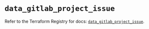# `data_gitlab_project_issue`

Refer to the Terraform Registry for docs: [`data_gitlab_project_issue`](https://registry.terraform.io/providers/gitlabhq/gitlab/16.7.0/docs/data-sources/project_issue).
